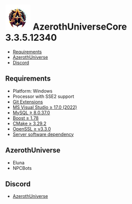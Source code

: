 # ![logo](AzerothUniverse.png) AzerothUniverseCore 3.3.5.12340

* [Requirements](#requirements)
* [AzerothUniverse](#azerothuniverse)
* [Discord](#discord)

## Requirements

+ Platform: Windows
+ Processor with SSE2 support
+ [Git Extensions](https://github.com/AzerothUniverseCore/AzerothUniverseDependency/blob/main/Dependency/server_software/Git/Git-2.45.0-64-bit.exe)
+ [MS Visual Studio ≥ 17.0 (2022)](https://github.com/AzerothUniverseCore/AzerothUniverseDependency/blob/main/Dependency/server_software/VisualStudio/VisualStudioSetup.exe)
+ [MySQL ≥ 8.0.37.0](https://github.com/AzerothUniverseCore/AzerothUniverseDependency/releases/tag/mysql-8.0.37.0)
+ [Boost ≥ 1.78](https://github.com/AzerothUniverseCore/AzerothUniverseDependency/releases/tag/boost_1_78_0)
+ [CMake ≥ 3.29.2](https://github.com/AzerothUniverseCore/AzerothUniverseDependency/blob/main/Dependency/server_software/CMake/cmake-3.29.2-windows-x86_64.msi)
+ [OpenSSL ≥ v3.3.0](https://github.com/AzerothUniverseCore/AzerothUniverseDependency/releases/tag/Win64OpenSSL-3_3_0)
+ [Server software dependency](https://github.com/AzerothUniverseCore/AzerothUniverseDependency)

## AzerothUniverse

- Eluna
- NPCBots

## Discord

+ [AzerothUniverse](https://discord.gg/9kfczSTdWk)
